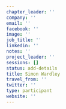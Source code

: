```yaml
---
chapter_leader: ''
company: ''
email: ''
facebook: ''
image: ''
job_title: ''
linkedin: ''
notes: ''
project_leader: ''
sessions: []
status: add-details
title: Simon Wardley
travel_from: ''
twitter: ''
type: participant
website: ''
---
```


<!-- put more details about participant here -->